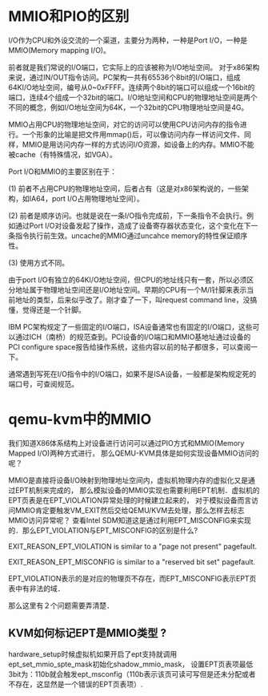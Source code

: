 
# MMIO和PIO的区别

I/O作为CPU和外设交流的一个渠道，主要分为两种，一种是Port I/O，一种是MMIO(Memory mapping I/O)。 

前者就是我们常说的I/O端口，它实际上的应该被称为I/O地址空间。 对于x86架构来说，通过IN/OUT指令访问。PC架构一共有65536个8bit的I/O端口，组成64KI/O地址空间，编号从0~0xFFFF。连续两个8bit的端口可以组成一个16bit的端口，连续4个组成一个32bit的端口。I/O地址空间和CPU的物理地址空间是两个不同的概念，例如I/O地址空间为64K，一个32bit的CPU物理地址空间是4G。 

MMIO占用CPU的物理地址空间，对它的访问可以使用CPU访问内存的指令进行。一个形象的比喻是把文件用mmap()后，可以像访问内存一样访问文件、同样，MMIO是用访问内存一样的方式访问I/O资源，如设备上的内存。MMIO不能被cache（有特殊情况，如VGA）。 

Port I/O和MMIO的主要区别在于：

(1) 前者不占用CPU的物理地址空间，后者占有（这是对x86架构说的，一些架构，如IA64，port I/O占用物理地址空间）。

(2) 前者是顺序访问。也就是说在一条I/O指令完成前，下一条指令不会执行。例如通过Port I/O对设备发起了操作，造成了设备寄存器状态变化，这个变化在下一条指令执行前生效。uncache的MMIO通过uncahce memory的特性保证顺序性。

(3) 使用方式不同。 

由于port I/O有独立的64KI/O地址空间，但CPU的地址线只有一套，所以必须区分地址属于物理地址空间还是I/O地址空间。早期的CPU有一个M/I针脚来表示当前地址的类型，后来似乎改了。刚才查了一下，叫request command line，没搞懂，觉得还是一个针脚。

IBM PC架构规定了一些固定的I/O端口，ISA设备通常也有固定的I/O端口，这些可以通过ICH（南桥）的规范查到。PCI设备的I/O端口和MMIO基地址通过设备的PCI configure space报告给操作系统，这些内容以前的帖子都很多，可以查阅一下。 

通常遇到写死在I/O指令中的I/O端口，如果不是ISA设备，一般都是架构规定死的端口号，可查阅规范。

# qemu-kvm中的MMIO

我们知道X86体系结构上对设备进行访问可以通过PIO方式和MMIO(Memory Mapped I/O)两种方式进行， 那么QEMU-KVM具体是如何实现设备MMIO访问的呢？

MMIO是直接将设备I/O映射到物理地址空间内，虚拟机物理内存的虚拟化又是通过EPT机制来完成的， 那么模拟设备的MMIO实现也需要利用EPT机制．虚拟机的EPT页表是在EPT_VIOLATION异常处理的时候建立起来的， 对于模拟设备而言访问MMIO肯定要触发VM_EXIT然后交给QEMU/KVM去处理，那么怎样去标志MMIO访问异常呢？ 查看Intel SDM知道这是通过利用EPT_MISCONFIG来实现的．那么EPT_VIOLATION与EPT_MISCONFIG的区别是什么?

EXIT_REASON_EPT_VIOLATION is similar to a "page not present" pagefault.

EXIT_REASON_EPT_MISCONFIG is similar to a "reserved bit set" pagefault.

EPT_VIOLATION表示的是对应的物理页不存在，而EPT_MISCONFIG表示EPT页表中有非法的域．

那么这里有２个问题需要弄清楚．

## KVM如何标记EPT是MMIO类型 ?

hardware_setup时候虚拟机如果开启了ept支持就调用ept_set_mmio_spte_mask初始化shadow_mmio_mask， 设置EPT页表项最低3bit为：110b就会触发ept_msconfig（110b表示该页可读可写但是还未分配或者不存在，这显然是一个错误的EPT页表项）.